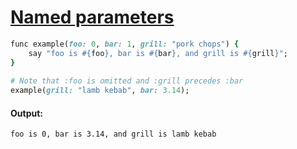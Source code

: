 [1]: https://rosettacode.org/wiki/Named_parameters

# [Named parameters][1]

```ruby
func example(foo: 0, bar: 1, grill: "pork chops") {
    say "foo is #{foo}, bar is #{bar}, and grill is #{grill}";
}
 
# Note that :foo is omitted and :grill precedes :bar
example(grill: "lamb kebab", bar: 3.14);
```

#### Output:
```
foo is 0, bar is 3.14, and grill is lamb kebab
```